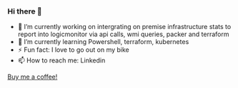 ### Hi there 👋



- 🔭 I’m currently working on intergrating on premise infrastructure stats to report into logicmonitor via api calls, wmi queries, packer and terraform
- 🌱 I’m currently learning Powershell, terraform, kubernetes
- ⚡ Fun fact: I love to go out on my bike 
- 📫 How to reach me: Linkedin 

<!--
- 👯 I’m looking to collaborate on ...
- 🤔 I’m looking for help with ...
- 💬 Ask me about ...
- 📫 How to reach me: ...
- 😄 Pronouns: ...
- ⚡ Fun fact: ...
-->
[Buy me a coffee!](https://www.paypal.com/donate/?business=XPB88THVPGN3L&no_recurring=0&item_name=Hey+thanks+for+buying+me+a+coffee+%21&currency_code=GBP)

